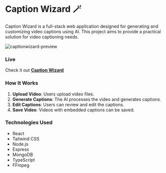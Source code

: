# Caption Wizard 🪄

Caption Wizard is a full-stack web application designed for generating and customizing video captions using AI. This project aims to provide a practical solution for video captioning needs.

![captionwizard-preview](https://github.com/marikaufmann/caption-wizard/assets/108984289/1ffa9aa6-93cd-4ff9-97d3-efdf9afaf9d3)

### Live

Check it out **[Caption Wizard](https://captionwizard.onrender.com/)**

### How It Works

1. **Upload Video**: Users upload video files.
2. **Generate Captions**: The AI processes the video and generates captions.
3. **Edit Captions**: Users can review and edit the captions.
4. **Save Video**: Videos with embedded captions can be saved.
   
### Technologies Used

- React
- Tailwind CSS
- Node.js
- Express
- MongoDB
- TypeScript
- FFmpeg

